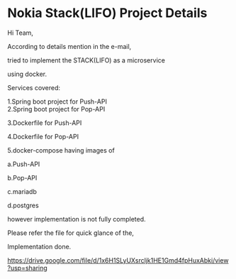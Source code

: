 # Nokia Stack(LIFO) Project Details

Hi Team,

According to details mention in the e-mail,

tried to implement the STACK(LIFO) as a microservice

using docker.

Services covered:

1.Spring boot project for Push-API																														
2.Spring boot project for Pop-API

3.Dockerfile for Push-API

4.Dockerfile for Pop-API

5.docker-compose having images of

  a.Push-API
  
  b.Pop-API
  
  c.mariadb
  
  d.postgres

however implementation is not fully completed.

Please refer the file for quick glance of the,

Implementation done.

https://drive.google.com/file/d/1x6H1SLyUXsrcljk1HE1Gmd4fpHuxAbki/view?usp=sharing
				
